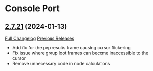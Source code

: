 # Console Port

## [2.7.21](https://github.com/seblindfors/ConsolePort/tree/2.7.21) (2024-01-13)
[Full Changelog](https://github.com/seblindfors/ConsolePort/compare/2.7.20...2.7.21) [Previous Releases](https://github.com/seblindfors/ConsolePort/releases)

- Add fix for the pvp results frame causing cursor flickering  
- Fix issue where group loot frames can become inaccessible to the cursor  
- Remove unnecessary code in node calculations  
